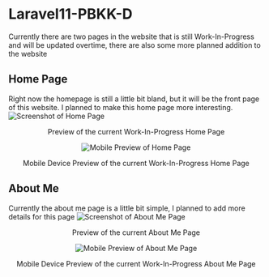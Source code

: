 # Laravel11-PBKK-D
Currently there are two pages in the website that is still Work-In-Progress and will be updated overtime, there are also some more planned addition to the website
## Home Page
Right now the homepage is still a little bit bland, but it will be the front page of this website. I planned to make this home page more interesting.
![Screenshot of Home Page](https://github.com/user-attachments/assets/57356716-1021-42b2-aff3-90689b3fa798)
<p align="center"> Preview of the current Work-In-Progress Home Page </p>  

<p align="center">
    <img src="https://github.com/user-attachments/assets/31d862fb-48aa-450a-ac2e-3cd14891e9ee" alt="Mobile Preview of Home Page">
</p>
<p align="center"> Mobile Device Preview of the current Work-In-Progress Home Page </p>



## About Me
Currently the about me page is a little bit simple, I planned to add more details for this page
![Screenshot of About Me Page](https://github.com/user-attachments/assets/93c24edb-b855-4601-b077-b4a1d210c3cc)
<p align="center"> Preview of the current About Me Page </p>
<p align="center">
    <img src="https://github.com/user-attachments/assets/c357f4db-88da-4ae5-a2e2-8fbadf24bfdd" alt="Mobile Preview of About Me Page">
</p>
<p align="center"> Mobile Device Preview of the current Work-In-Progress About Me Page </p>
